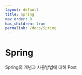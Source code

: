 ```yaml
---
layout: default
title: Spring
nav_order: 8
has_children: true
permalink: /docs/Spring
---
```


# Spring

Spring의 개념과 사용방법에 대해 Post